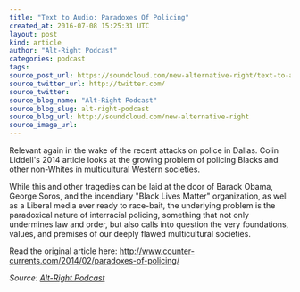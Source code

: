 ```yaml
---
title: "Text to Audio: Paradoxes Of Policing"
created_at: 2016-07-08 15:25:31 UTC
layout: post
kind: article
author: "Alt-Right Podcast"
categories: podcast
tags: 
source_post_url: https://soundcloud.com/new-alternative-right/text-to-audio-paradoxes-of-policing
source_twitter_url: http://twitter.com/
source_twitter: 
source_blog_name: "Alt-Right Podcast"
source_blog_slug: alt-right-podcast
source_blog_url: http://soundcloud.com/new-alternative-right
source_image_url: 
---
```

Relevant again in the wake of the recent attacks on police in Dallas. Colin Liddell's 2014 article looks at the growing problem of policing Blacks and other non-Whites in multicultural Western societies. 

While this and other tragedies can be laid at the door of Barack Obama, George Soros, and the incendiary "Black Lives Matter" organization, as well as a Liberal media ever ready to race-bait, the underlying problem is the paradoxical nature of interracial policing, something that not only undermines law and order, but also calls into question the very foundations, values, and premises of our deeply flawed multicultural societies. 

Read the original article here:  http://www.counter-currents.com/2014/02/paradoxes-of-policing/<div class="">
    <i>Source: <a href="http://soundcloud.com/new-alternative-right">Alt-Right Podcast</a></i>
</div>
